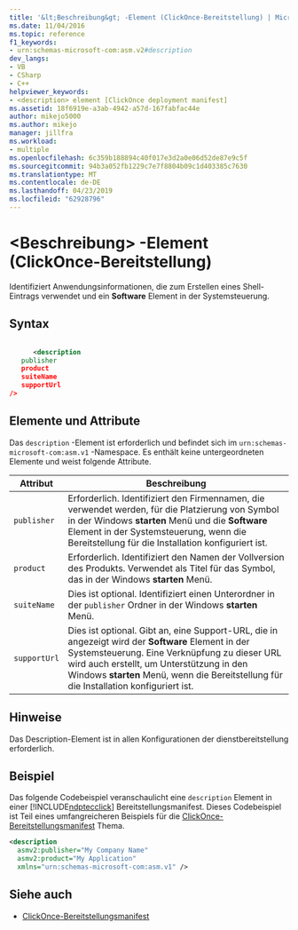 ```yaml
---
title: '&lt;Beschreibung&gt; -Element (ClickOnce-Bereitstellung) | Microsoft-Dokumentation'
ms.date: 11/04/2016
ms.topic: reference
f1_keywords:
- urn:schemas-microsoft-com:asm.v2#description
dev_langs:
- VB
- CSharp
- C++
helpviewer_keywords:
- <description> element [ClickOnce deployment manifest]
ms.assetid: 18f6919e-a3ab-4942-a57d-167fabfac44e
author: mikejo5000
ms.author: mikejo
manager: jillfra
ms.workload:
- multiple
ms.openlocfilehash: 6c359b188894c40f017e3d2a0e06d52de87e9c5f
ms.sourcegitcommit: 94b3a052fb1229c7e7f8804b09c1d403385c7630
ms.translationtype: MT
ms.contentlocale: de-DE
ms.lasthandoff: 04/23/2019
ms.locfileid: "62928796"
---
```

# <a name="ltdescriptiongt-element-clickonce-deployment"></a>&lt;Beschreibung&gt; -Element (ClickOnce-Bereitstellung)
Identifiziert Anwendungsinformationen, die zum Erstellen eines Shell-Eintrags verwendet und ein **Software** Element in der Systemsteuerung.

## <a name="syntax"></a>Syntax

```xml

      <description 
   publisher 
   product
   suiteName
   supportUrl
/>
```

## <a name="elements-and-attributes"></a>Elemente und Attribute
 Das `description` -Element ist erforderlich und befindet sich im `urn:schemas-microsoft-com:asm.v1` -Namespace. Es enthält keine untergeordneten Elemente und weist folgende Attribute.

|Attribut|Beschreibung|
|---------------|-----------------|
|`publisher`|Erforderlich. Identifiziert den Firmennamen, die verwendet werden, für die Platzierung von Symbol in der Windows **starten** Menü und die **Software** Element in der Systemsteuerung, wenn die Bereitstellung für die Installation konfiguriert ist.|
|`product`|Erforderlich. Identifiziert den Namen der Vollversion des Produkts. Verwendet als Titel für das Symbol, das in der Windows **starten** Menü.|
|`suiteName`|Dies ist optional. Identifiziert einen Unterordner in der `publisher` Ordner in der Windows **starten** Menü.|
|`supportUrl`|Dies ist optional. Gibt an, eine Support-URL, die in angezeigt wird der **Software** Element in der Systemsteuerung. Eine Verknüpfung zu dieser URL wird auch erstellt, um Unterstützung in den Windows **starten** Menü, wenn die Bereitstellung für die Installation konfiguriert ist.|

## <a name="remarks"></a>Hinweise
 Das Description-Element ist in allen Konfigurationen der dienstbereitstellung erforderlich.

## <a name="example"></a>Beispiel
 Das folgende Codebeispiel veranschaulicht eine `description` Element in einer [!INCLUDE[ndptecclick](../deployment/includes/ndptecclick_md.md)] Bereitstellungsmanifest. Dieses Codebeispiel ist Teil eines umfangreicheren Beispiels für die [ClickOnce-Bereitstellungsmanifest](../deployment/clickonce-deployment-manifest.md) Thema.

```xml
<description
  asmv2:publisher="My Company Name"
  asmv2:product="My Application"
  xmlns="urn:schemas-microsoft-com:asm.v1" />
```

## <a name="see-also"></a>Siehe auch
- [ClickOnce-Bereitstellungsmanifest](../deployment/clickonce-deployment-manifest.md)
